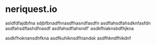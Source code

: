 # neriquest.io
asldfdfajdbfna sdjbfbnadfhnasdfhasndfasdfn
asdflahsdfahsdknfasfdn
asdfahsdflashdfnasdf
asdfahsdflahsndf'
asdkfhiaknsbdfhjkna

asdkfhoknansdhfkna
asdfkuhiknsdfhiandsk
asdfhkndfhikdnf
